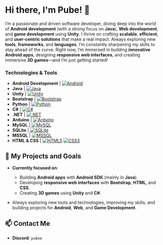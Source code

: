 # Hi there, I'm Pube! 👋

I’m a passionate and driven software developer, diving deep into the world of **Android development** (with a strong focus on **Java**), **Web development**, and **game development** using **Unity**. I thrive on crafting **scalable**, **efficient**, and **user-centric solutions** that make a real impact. Always exploring new **tools**, **frameworks**, and **languages**, I’m constantly sharpening my skills to stay ahead of the curve. Right now, I’m immersed in building **innovative Android apps**, designing **responsive web interfaces**, and creating immersive **3D games**—and I’m just getting started!

### Technologies & Tools
- **Android Development** | [![Android](https://img.shields.io/badge/Android-3DDC84?style=flat&logo=android&logoColor=white)](https://developer.android.com/)
- **Java** | [![Java](https://img.shields.io/badge/Java-007396?style=flat&logo=java&logoColor=white)](https://www.oracle.com/java/)
- **Unity** | [![Unity](https://img.shields.io/badge/Unity-000000?style=flat&logo=unity&logoColor=white)](https://unity.com/)
- **Bootstrap** | [![Bootstrap](https://img.shields.io/badge/Bootstrap-563D7C?style=flat&logo=bootstrap&logoColor=white)](https://getbootstrap.com/)
- **Python** | [![Python](https://img.shields.io/badge/Python-3776AB?style=flat&logo=python&logoColor=white)](https://www.python.org/)
- **C#** | [![C#](https://img.shields.io/badge/C%23-239120?style=flat&logo=c-sharp&logoColor=white)](https://learn.microsoft.com/en-us/dotnet/csharp/)
- **.NET** | [![.NET](https://img.shields.io/badge/.NET-512BD4?style=flat&logo=.net&logoColor=white)](https://dotnet.microsoft.com/)
- **Arduino** | [![Arduino](https://img.shields.io/badge/Arduino-00979D?style=flat&logo=arduino&logoColor=white)](https://www.arduino.cc/)
- **MySQL** | [![MySQL](https://img.shields.io/badge/MySQL-4479A1?style=flat&logo=mysql&logoColor=white)](https://www.mysql.com/)
- **SQLite** | [![SQLite](https://img.shields.io/badge/SQLite-003B57?style=flat&logo=sqlite&logoColor=white)](https://www.sqlite.org/)
- **MSSQL** | [![MSSQL](https://img.shields.io/badge/MSSQL-CC2927?style=flat&logo=microsoft-sql-server&logoColor=white)](https://www.microsoft.com/en-us/sql-server)
- **HTML & CSS** | [![HTML5](https://img.shields.io/badge/HTML5-E34F26?style=flat&logo=html5&logoColor=white)](https://developer.mozilla.org/en-US/docs/Web/HTML) [![CSS3](https://img.shields.io/badge/CSS3-1572B6?style=flat&logo=css3&logoColor=white)](https://developer.mozilla.org/en-US/docs/Web/CSS)

## 🎯 My Projects and Goals
- **Currently focused on**:
  - Building **Android apps** with **Android SDK** (mainly in **Java**).
  - Developing **responsive web interfaces** with **Bootstrap**, **HTML**, and **CSS**.
  - Creating **3D games** using **Unity** and **C#**.
  
- Always exploring new tools and technologies, improving my skills, and building projects for **Android**, **Web**, and **Game Development**.

## 📫 Contact Me
- **Discord**: `pubee`
